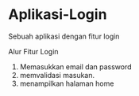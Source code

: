# Aplikasi-Login
Sebuah aplikasi dengan fitur login

Alur Fitur Login
1. Memasukkan email dan password
2. memvalidasi masukan.
3. menampilkan halaman  home
